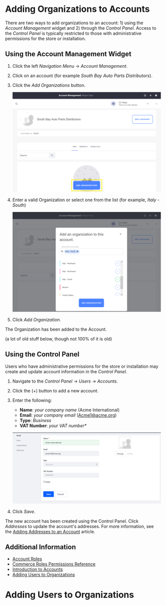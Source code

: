 # Adding Organizations to Accounts

There are two ways to add organizations to an account: 1) using the _Account Management_ widget and 2) through the _Control Panel_. Access to the _Control Panel_ is typically restricted to those with administrative permissions for the store or installation.

## Using the Account Management Widget

1. Click the left _Navigation Menu_ → _Account Management_.
1. Click on an account (for example _South Bay Auto Parts Distributors_).
1. Click the _Add Organizations_ button.

    ![Add Organizations Button](./adding-organizations-to-accounts/images/01.png)

1. Enter a valid Organization or select one from the list (for example, _Italy - South_)

    ![Add Organization with the Widget](./adding-organizations-to-accounts/images/02.png)

2. Click _Add Organization_.

The Organization has been added to the Account.

(a lot of old stuff below, though not 100% of it is old)

## Using the Control Panel

Users who have administrative permissions for the store or installation may create and update account information in the _Control Panel_.

1. Navigate to the _Control Panel_ → _Users_ → _Accounts_.
1. Click the (+) button to add a new account.
1. Enter the following:
    * **Name**: _your company name_ (Acme International)
    * **Email**: _your company email_ (Acme1@acme.org)
    * **Type**: _Business_
    * **VAT Number**: _your VAT number*_

    ![Creating a New Account in the Control Panel](./creating-a-new-account/images/03.png)

1. Click _Save_.

The new account has been created using the Control Panel. Click _Addresses_ to update the account's addresses. For more information, see the [Adding Addresses to an Account](../adding-addresses-to-an-account/README.md#using-the-control-panel) article.

## Additional Information

* [Account Roles](../account-management/account-roles.md)
* [Commerce Roles Permissions Reference](../account-management/commerce-roles-permissions-reference.md)
* [Introduction to Accounts](../account-management/introduction-to-accounts.md)
* [Adding Users to Organizations](../account-management/adding-users-to-organizations.md)

# Adding Users to Organizations